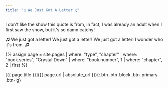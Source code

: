 ```yaml
---
title: "♫ We Just Got A Letter ♫"
---
```


I don't like the show this quote is from, in fact, I was already an adult when I first saw the show,
but it's so damn catchy!

♫ We just got a letter! We just got a letter! We just got a letter! I wonder who it's from. ♫

{% assign page = site.pages
  | where: "type", "chapter"
  | where: "book.series", "Crystal Down"
  | where: "book.number", 1
  | where: "chapter", 2
  | first %}

[{{ page.title }}]({{ page.url | absolute_url }}){:.btn .btn-block .btn-primary .btn-lg}
<!--more-->
